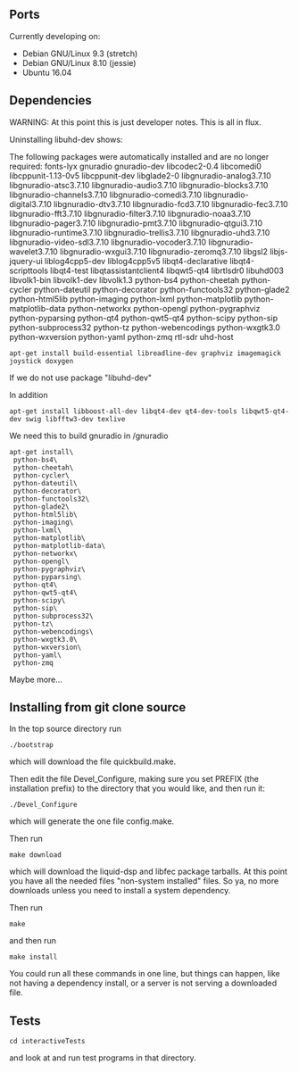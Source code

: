 ## Ports

Currently developing on: 
  - Debian GNU/Linux 9.3 (stretch)
  - Debian GNU/Linux 8.10 (jessie)
  - Ubuntu 16.04

## Dependencies

WARNING: At this point this is just developer notes.  This is all in flux.

Uninstalling libuhd-dev shows:

The following packages were automatically installed and are no longer required:
  fonts-lyx gnuradio gnuradio-dev libcodec2-0.4 libcomedi0 libcppunit-1.13-0v5 libcppunit-dev libglade2-0 libgnuradio-analog3.7.10 libgnuradio-atsc3.7.10
  libgnuradio-audio3.7.10 libgnuradio-blocks3.7.10 libgnuradio-channels3.7.10 libgnuradio-comedi3.7.10 libgnuradio-digital3.7.10 libgnuradio-dtv3.7.10
  libgnuradio-fcd3.7.10 libgnuradio-fec3.7.10 libgnuradio-fft3.7.10 libgnuradio-filter3.7.10 libgnuradio-noaa3.7.10 libgnuradio-pager3.7.10
  libgnuradio-pmt3.7.10 libgnuradio-qtgui3.7.10 libgnuradio-runtime3.7.10 libgnuradio-trellis3.7.10 libgnuradio-uhd3.7.10 libgnuradio-video-sdl3.7.10
  libgnuradio-vocoder3.7.10 libgnuradio-wavelet3.7.10 libgnuradio-wxgui3.7.10 libgnuradio-zeromq3.7.10 libgsl2 libjs-jquery-ui liblog4cpp5-dev liblog4cpp5v5
  libqt4-declarative libqt4-scripttools libqt4-test libqtassistantclient4 libqwt5-qt4 librtlsdr0 libuhd003 libvolk1-bin libvolk1-dev libvolk1.3 python-bs4
  python-cheetah python-cycler python-dateutil python-decorator python-functools32 python-glade2 python-html5lib python-imaging python-lxml
  python-matplotlib python-matplotlib-data python-networkx python-opengl python-pygraphviz python-pyparsing python-qt4 python-qwt5-qt4 python-scipy
  python-sip python-subprocess32 python-tz python-webencodings python-wxgtk3.0 python-wxversion python-yaml python-zmq rtl-sdr uhd-host


```
apt-get install build-essential libreadline-dev graphviz imagemagick joystick doxygen
```

If we do not use package "libuhd-dev" 

In addition 
```
apt-get install libboost-all-dev libqt4-dev qt4-dev-tools libqwt5-qt4-dev swig libfftw3-dev texlive
```



We need this to build gnuradio in /gnuradio

```
apt-get install\
 python-bs4\
 python-cheetah\
 python-cycler\
 python-dateutil\
 python-decorator\
 python-functools32\
 python-glade2\
 python-html5lib\
 python-imaging\
 python-lxml\
 python-matplotlib\
 python-matplotlib-data\
 python-networkx\
 python-opengl\
 python-pygraphviz\
 python-pyparsing\
 python-qt4\
 python-qwt5-qt4\
 python-scipy\
 python-sip\
 python-subprocess32\
 python-tz\
 python-webencodings\
 python-wxgtk3.0\
 python-wxversion\
 python-yaml\
 python-zmq
```

Maybe more...


## Installing from git clone source

In the top source directory run

```
./bootstrap
```
which will download the file quickbuild.make.

Then edit the file Devel_Configure, making sure you set
PREFIX (the installation prefix) to the directory that you
would like, and then run it:
```
./Devel_Configure
```
which will generate the one file config.make.

Then run
```
make download
```
which will download the liquid-dsp and libfec package tarballs.
At this point you have all the needed files "non-system installed"
files.  So ya, no more downloads unless you need to install a
system dependency.

Then run
```
make
```
and then run
```
make install
```

You could run all these commands in one line, but things can
happen, like not having a dependency install, or a server
is not serving a downloaded file.


## Tests

```
cd interactiveTests
```

and look at and run test programs in that directory.

